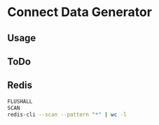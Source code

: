 # Connect Data Generator

## Usage
## ToDo


## Redis
```bash
FLUSHALL
SCAN
redis-cli --scan --pattern "*" | wc -l
```
